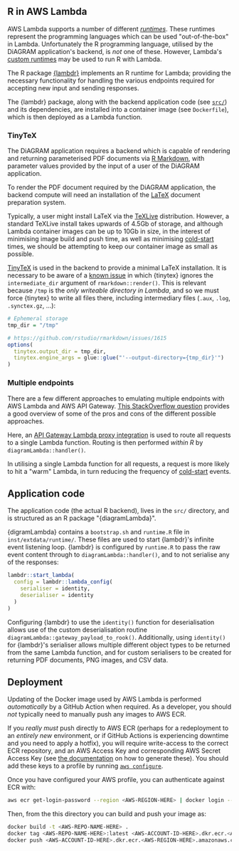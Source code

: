 ## R in AWS Lambda

AWS Lambda supports a number of different
[_runtimes_](https://docs.aws.amazon.com/lambda/latest/dg/lambda-runtimes.html). These runtimes
represent the programming languages which can be used "out-of-the-box" in Lambda. Unfortunately the
R programming language, utilised by the DiAGRAM application's backend, is _not_ one of these.
However, Lambda's 
[custom runtimes](https://docs.aws.amazon.com/lambda/latest/dg/runtimes-custom.html)
may be used to run R with Lambda.

The R package [{lambdr}](https://github.com/mdneuzerling/lambdr) implements an R runtime for Lambda;
providing the necessary functionality for handling the various endpoints required for accepting new
input and sending responses.

The {lambdr} package, along with the backend application code (see [`src/`](src/)) and its
dependencies, are installed into a container image (see `Dockerfile`), which is then deployed as a
Lambda function.

### TinyTeX

The DiAGRAM application requires a backend which is capable of rendering and returning parameterised
PDF documents via [R Markdown](https://rmarkdown.rstudio.com/), with parameter values provided by
the input of a user of the DiAGRAM application.

To render the PDF document required by the DiAGRAM application, the backend compute will need an
installation of the [LaTeX](https://www.latex-project.org/about/) document preparation system.

Typically, a user might install LaTeX via the [TeXLive](https://www.tug.org/texlive/) distribution.
However, a standard TeXLive install takes upwards of 4.5Gb of storage, and although Lambda container
images can be up to 10Gb in size, in the interest of minimising image build and push time, as well
as minimising
[cold-start](https://aws.amazon.com/blogs/compute/operating-lambda-performance-optimization-part-1/)
times, we should be attempting to keep our container image as small as possible.

[TinyTeX](https://yihui.org/tinytex/) is used in the backend to provide a minimal LaTeX
installation. It is necessary to be aware of a 
[known issue](https://github.com/rstudio/rmarkdown/issues/1975) in which {tinytex} ignores the
`intermediate_dir` argument of `rmarkdown::render()`. This is relevant because `/tmp` is the _only
writeable directory in Lambda_, and so we must force {tinytex} to write all files there, including
intermediary files (`.aux`, `.log`, `.synctex.gz`, ...):

```R
# Ephemeral storage
tmp_dir = "/tmp"

# https://github.com/rstudio/rmarkdown/issues/1615
options(
  tinytex.output_dir = tmp_dir,
  tinytex.engine_args = glue::glue("'--output-directory={tmp_dir}'")
)
```

### Multiple endpoints

There are a few different approaches to emulating multiple endpoints with AWS Lambda and AWS API
Gateway. 
[This StackOverflow question](https://stackoverflow.com/questions/41425511/aws-api-gateway-lambda-multiple-endpoint-functions-vs-single-endpoint)
provides a good overview of some of the pros and cons of the different possible approaches.

Here, an 
[API Gateway Lambda proxy integration](https://docs.aws.amazon.com/apigateway/latest/developerguide/set-up-lambda-proxy-integrations.html)
is used to route all requests to a single Lambda function. Routing is then performed _within R_ by
`diagramLambda::handler()`.

In utilising a single Lambda function for all requests, a request is more likely to hit a "warm"
Lambda, in turn reducing the frequency of
[cold-start](https://aws.amazon.com/blogs/compute/operating-lambda-performance-optimization-part-1/)
events.


## Application code

The application code (the actual R backend), lives in the `src/` directory, and is structured as an
R package "{diagramLambda}".

{digramLambda} contains a `bootstrap.sh` and `runtime.R` file in `inst/extdata/runtime/`. These
files are used to start {lambdr}'s infinite event listening loop. {lambdr} is configured by
`runtime.R` to pass the raw event content through to `diagramLambda::handler()`, and to not
serialise any of the responses:

```R
lambdr::start_lambda(
  config = lambdr::lambda_config(
    serialiser = identity,
    deserialiser = identity
  )
)
```

Configuring {lambdr} to use the `identity()` function for deserialisation allows use of the custom
deserialisation routine `diagramLambda::gateway_payload_to_rook()`. Additionally, using `identity()`
for {lambdr}'s serialiser allows multiple different object types to be returned from the same Lambda
function, and for custom serialisers to be created for returning PDF documents, PNG images, and CSV
data.

## Deployment

Updating of the Docker image used by AWS Lambda is performed _automatically_ by a GitHub Action when
required. As a developer, you should _not_ typically need to manually push any images to AWS ECR.

If you _really must_ push directly to AWS ECR (perhaps for a redeployment to an _entirely new_
environment, or if GitHub Actions is experiencing downtime and you need to apply a hotfix), you will
require write-access to the correct ECR repository, and an AWS Access Key and corresponding AWS
Secret Access Key (see 
[the documentation](https://docs.aws.amazon.com/IAM/latest/UserGuide/id_credentials_access-keys.html#Using_CreateAccessKey)
on how to generate these). You should add these keys to a profile by running 
[`aws configure`](https://docs.aws.amazon.com/cli/latest/userguide/cli-configure-quickstart.html#cli-configure-quickstart-config).

Once you have configured your AWS profile, you can authenticate against ECR with:

```sh
aws ecr get-login-password --region <AWS-REGION-HERE> | docker login --username AWS --password-stdin <AWS-ACCOUNT-ID-HERE>.dkr.ecr.<AWS-REGION-HERE>.amazonaws.com
```

Then, from the this directory you can build and push your image as:

```sh
docker build -t <AWS-REPO-NAME-HERE> .
docker tag <AWS-REPO-NAME-HERE>:latest <AWS-ACCOUNT-ID-HERE>.dkr.ecr.<AWS-REGION-HERE>.amazonaws.com/<AWS-REPO-NAME-HERE>:latest
docker push <AWS-ACCOUNT-ID-HERE>.dkr.ecr.<AWS-REGION-HERE>.amazonaws.com/<AWS-REPO-NAME-HERE>:latest
```
